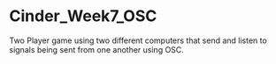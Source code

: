 # Cinder_Week7_OSC
Two Player game using two different computers that send and listen to signals being sent from one another using OSC.
